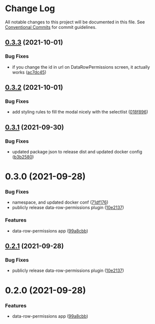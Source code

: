 # Change Log

All notable changes to this project will be documented in this file.
See [Conventional Commits](https://conventionalcommits.org) for commit guidelines.

## [0.3.3](https://github.com/molgenis/molgenis-frontend/compare/@molgenis-ui/data-row-permissions@0.3.2...@molgenis-ui/data-row-permissions@0.3.3) (2021-10-01)


### Bug Fixes

* if you change the id in url on DataRowPermissions screen, it actually works ([ac7dc45](https://github.com/molgenis/molgenis-frontend/commit/ac7dc45e31e61f595367f93a99ad8c70cff743ee))





## [0.3.2](https://github.com/molgenis/molgenis-frontend/compare/@molgenis-ui/data-row-permissions@0.3.1...@molgenis-ui/data-row-permissions@0.3.2) (2021-10-01)


### Bug Fixes

* add styling rules to fill the modal nicely with the selectlist ([018f896](https://github.com/molgenis/molgenis-frontend/commit/018f896810f7f76fe569f3d9d1dcee643ed27340))





## [0.3.1](https://github.com/molgenis/molgenis-frontend/compare/@molgenis-ui/data-row-permissions@0.3.0...@molgenis-ui/data-row-permissions@0.3.1) (2021-09-30)


### Bug Fixes

* updated package json to release dist and updated docker config ([b3b2580](https://github.com/molgenis/molgenis-frontend/commit/b3b2580772ddc8c824cbbcf3f66316344cf9876f))





# 0.3.0 (2021-09-28)


### Bug Fixes

* namespace, and updated docker conf ([71df176](https://github.com/molgenis/molgenis-frontend/commit/71df17607ff2507a64ffef2f42a5ace09d294c08))
* publicly release data-row-permissions plugin ([10e2137](https://github.com/molgenis/molgenis-frontend/commit/10e21372a7a22713228cf0cca7cec1164acd0fc4))


### Features

* data-row-permissions app ([99a8cbb](https://github.com/molgenis/molgenis-frontend/commit/99a8cbbbe1e9ab283bcc82bd8b1608147514493d))





## [0.2.1](https://github.com/molgenis/molgenis-frontend/compare/data-row-permissions@0.2.0...data-row-permissions@0.2.1) (2021-09-28)


### Bug Fixes

* publicly release data-row-permissions plugin ([10e2137](https://github.com/molgenis/molgenis-frontend/commit/10e21372a7a22713228cf0cca7cec1164acd0fc4))





# 0.2.0 (2021-09-28)


### Features

* data-row-permissions app ([99a8cbb](https://github.com/molgenis/molgenis-frontend/commit/99a8cbbbe1e9ab283bcc82bd8b1608147514493d))
